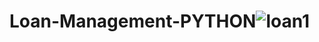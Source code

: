 # Loan-Management-PYTHON![loan1](https://user-images.githubusercontent.com/46884055/139582941-fefd3973-a4e3-4b72-a891-e0048ee35154.png)
